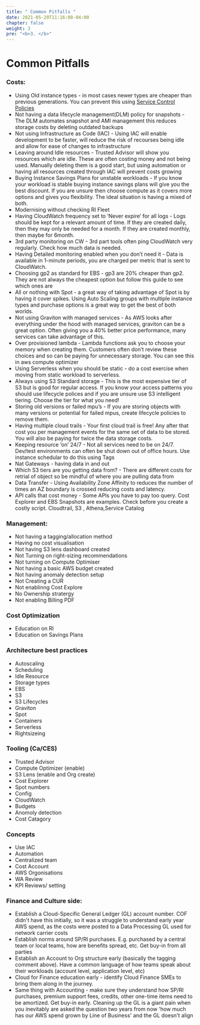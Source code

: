 ```yaml
---
title: " Common Pitfalls "
date: 2021-05-20T11:16:08-04:00
chapter: false
weight: 3
pre: "<b>3. </b>"
---
```

# Common Pitfalls

### Costs:
* Using Old instance types - in most cases newer types are cheaper than previous generations. You can prevent this using [Service Control Policies](https://wellarchitectedlabs.com/cost/200_labs/200_2_cost_and_usage_governance/3_ec2_restrict_family/)
* Not having a data lifecycle management(DLM) policy for snapshots - The DLM automates snapshot and AMI management this reduces storage costs by deleting outdated backups
* Not using Infrastructure as Code (IAC) - Using IAC will enable development to be faster, will reduce the risk of recourses being idle and allow for ease of changes to infrastructure
* Leaving around Idle resources - Trusted Advisor will show you resources which are idle. These are often costing money and not being used. Manually deleting them is a good start, but using automation or having all resources created through IAC will prevent costs growing
* Buying Instance Savings Plans for unstable workloads - If you know your workload is stable buying instance savings plans will give you the best discount. If you are unsure then choose compute as it covers more options and gives you flexibility. The ideal situation is having a mixed of both. 
* Modernising without checking RI Fleet  
* Having CloudWatch frequency set to ‘Never expire’ for all logs - Logs should be kept for a relevant amount of time. If they are created daily, then they may only be needed for a month. If they are created monthly, then maybe for 6month. 
* 3rd party monitoring on CW - 3rd part tools often ping CloudWatch very regularly. Check how much data is needed. 
* Having Detailed monitoring enabled when you don’t need it - Data is available in 1-minute periods, you are charged per metric that is sent to CloudWatch.
* Choosing gp2 as standard for EBS - gp3 are 20% cheaper than gp2. They are not always the cheapest option but follow this guide to see which ones are
* All or nothing with Spot - a great way of taking advantage of Spot is by having it cover spikes. Using Auto Scaling groups with multiple instance types and purchase options is a great way to get the best of both worlds. 
* Not using Graviton with managed services - As AWS looks after everything under the hood with managed services, graviton can be a great option. Often giving you a 40% better price performance, many services can take advantage of this.  
* Over provisioned lambda - Lambda functions ask you to choose your memory when creating them. Customers often don’t review these choices and so can be paying for unnecessary storage. You can see this in aws compute optimizer
* Using Serverless when you should be static - do a cost exercise when moving from static workload to serverless.
* Always using S3 Standard storage - This is the most expensive tier of S3 but is good for regular access. If you know your access patterns you should use lifecycle polices and if you are unsure use S3 intelligent tiering. Choose the tier for what you need! 
* Storing old versions or failed mpu’s - If you are storing objects with many versions or potential for failed mpus, create lifecycle policies to remove them. 
* Having multiple cloud trails - Your first cloud trail is free! Any after that cost you per management events for the same set of data to be stored. You will also be paying for twice the data storage costs. 
* Keeping resource ‘on’ 24/7 - Not all services need to be on 24/7. Dev/test environments can often be shut down out of office hours. Use instance schedular to do this using Tags
* Nat Gateways - having data in and out 
* Which S3 tiers are you getting data from? - There are different costs for retrial of object so be mindful of where you are pulling data from 
* Data Transfer - Using Availability Zone Affinity to  reduces the number of times an AZ boundary is crossed reducing costs and latency. 
* API calls that cost money - Some APIs you have to pay too query. Cost Explorer and EBS Snapshots are examples. Check before you create a costly script. Cloudtrail, S3 , Athena,Service Catalog

### Management:
* Not having a tagging/allocation method
* Having no cost visualisation
* Not having S3 lens dashboard created
* Not Turning on right-sizing recommendations
* Not turning on Compute Optimiser
* Not having a basic AWS budget created
* Not having anomaly detection setup 
* Not Creating a CUR
* Not enablinng Cost Explore
* No Ownership stratergy
* Not enabling Billing PDF


### Cost Optimization
* Education on RI
* Education on Savings Plans 

### Architecture best practices
* Autoscaling 
* Scheduling 
* Idle Resource
* Storage types
* EBS
* S3
* S3 Lifecycles
* Graviton
* Spot
* Containers
* Serverless
* Rightsizeing

### Tooling (Ca/CES)
* Trusted Advisor
* Compute Optimizer (enable)
* S3 Lens (enable and Org create)
* Cost Explorer
* Spot numbers
* Config
* CloudWatch
* Budgets 
* Anomoly detection
* Cost Catagory

### Concepts
* Use  IAC
* Automation 
* Centralized team 
* Cost Account 
* AWS Orgonisations 
* WA Review
* KPI Reviews/ setting 

### Finance and Culture side:
* Establish a Cloud-Specific General Ledger (GL) account number. COF didn't have this initially, so it was a struggle to understand early year AWS spend, as the costs were posted to a Data Processing GL used for network carrier costs
* Establish norms around SP/RI purchases. E.g. purchased by a central team or local teams, how are benefits spread, etc. Get buy-in from all parties
* Establish an Account to Org structure early (basically the tagging comment above). Have a common language of how teams speak about their workloads (account level, application level, etc)
* Cloud for Finance education early - identify Cloud Finance SMEs to bring them along in the journey.
* Same thing with Accounting - make sure they understand how SP/RI purchases, premium support fees, credits, other one-time items need to be amortized. Get buy-in early. Cleaning up the GL is a giant pain when you inevitably are asked the question two years from now 'how much has our AWS spend grown by Line of Business' and the GL doesn't align


